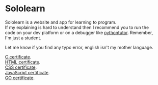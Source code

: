 # Sololearn
Sololearn is a website and app for learning to program.<br>
If my explaining is hard to understand then I recommend you to run the code on your dev platform or on a debugger like [pythontutor](http://pythontutor.com). Remember, I'm just a student.

Let me know if you find any typo error, english isn't my mother language.

[C certificate](https://www.sololearn.com/certificates/CT-BKDJW7Q3).<br>
[HTML certificate](https://www.sololearn.com/certificates/CT-P4RZHEBX).<br>
[CSS certificate](https://www.sololearn.com/certificates/CT-QSEPDEUT).<br>
[JavaScript certificate](https://www.sololearn.com/certificates/CT-QHRLMX2J).<br>
[GO certificate](https://www.sololearn.com/certificates/CT-H85HBLRW).
